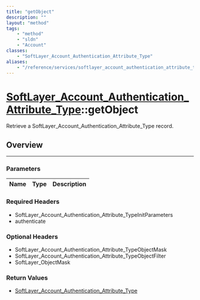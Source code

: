 ```yaml
---
title: "getObject"
description: ""
layout: "method"
tags:
    - "method"
    - "sldn"
    - "Account"
classes:
    - "SoftLayer_Account_Authentication_Attribute_Type"
aliases:
    - "/reference/services/softlayer_account_authentication_attribute_type/getObject"
---
```

# [SoftLayer_Account_Authentication_Attribute_Type](/reference/services/SoftLayer_Account_Authentication_Attribute_Type)::getObject


Retrieve a SoftLayer_Account_Authentication_Attribute_Type record.


## Overview 


-----

### Parameters 
|Name | Type | Description |
| --- | --- | --- |


### Required Headers
* SoftLayer_Account_Authentication_Attribute_TypeInitParameters
* authenticate


### Optional Headers
* SoftLayer_Account_Authentication_Attribute_TypeObjectMask
* SoftLayer_Account_Authentication_Attribute_TypeObjectFilter
* SoftLayer_ObjectMask

### Return Values
* <a href='/reference/datatypes/SoftLayer_Account_Authentication_Attribute_Type'>SoftLayer_Account_Authentication_Attribute_Type </a>




